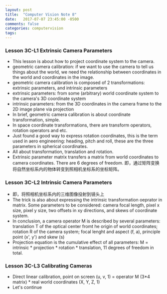 ```yaml
---
layout: post
title:  "Computer Vision Note 8"
date:   2017-07-07 23:45:00 -0500
comments: false
categories: computervision
tags: 
---
```


### Lesson 3C-L1 Extrinsic Camera Parameters
- This lesson is about how to project coordinate system to the camera.
- geometric camera calibration: if we want to use the camera to tell us things about the world, we need the relationship between coordinates in the world and coordinates in the image.
- geometric camera calibration is composed of 2 transformations: extrinsic parameters, and intrinsic parameters
- extrinsic parameters: from some (arbitrary) world coordinate system to the camera's 3D coordinate system
- intrinsic parameters: from the 3D coordinates in the camera frame to the 2D image plane via projection
- In brief, geometric camera calibration is about coordinate transformation, simple.
- In space coordinate transformations, there are transform operators, rotation operators and etc.
- Just found a good way to express rotation coordinates, this is the term used in aero engineering: heading, pitch and roll, these are the three parameters in spherical coordinates.
- All about transformation, translation and rotation.
- Extrinsic parameter matrix transfers a matrix from world coordinates to camera coordinates. There are 6 degrees of freedom. 即，通过矩阵变换将自然坐标系内的物体转变到照相机坐标系的坐标矩阵。

### Lesson 3C-L2 Intrinsic Camera Parameters
- 即，将照相机坐标系内的三维图像投射到镜头上
- The trick is also about expressing the intrinsic transformation oeprator in matrix. Some parameters to be considered: camera focal length, pixel x size, pixel y size, two offsets in xy directions, and skews of coordinate system.
- In conclusion, a camera operator M is described by several parameters: translation T of the optical center fromt he origin of world coordinates; rotation R of the camera system; focal lenght and aspect (f, a), principle point (x', y') and skew (s)
- Projection equation is the cumulative effect of all parameters: M = intrinsic * projection * rotation * translation, 11 degrees of freedom in total.

### Lesson 3C-L3 Calibrating Cameras
- Direct linear calibration, point on screen (u, v, 1) = operator M (3*4 matrix) * real world coordinates (X, Y, Z, 1)
- Let's continue